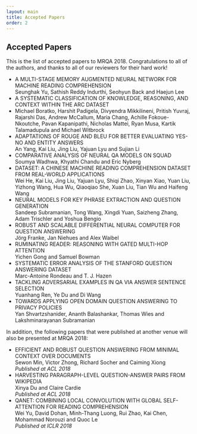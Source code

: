 ```yaml
---
layout: main
title: Accepted Papers
order: 2
---
```

## Accepted Papers
This is the list of accepted papers to MRQA 2018.
Congratulations to all of the authors, 
and thanks to all of our reviewers for their hard work!

* A MULTI-STAGE MEMORY AUGMENTED NEURAL NETWORK FOR MACHINE READING COMPREHENSION  
Seunghak Yu, Sathish Reddy Indurthi, Seohyun Back and Haejun Lee
* A SYSTEMATIC CLASSIFICATION OF KNOWLEDGE, REASONING, AND CONTEXT WITHIN THE ARC DATASET  
* Michael Boratko, Harshit Padigela, Divyendra Mikkilineni, Pritish Yuvraj, Rajarshi Das, Andrew McCallum, Maria Chang, Achille Fokoue-Nkoutche, Pavan Kapanipathi, Nicholas Mattei, Ryan Musa, Kartik Talamadupula and Michael Witbrock
* ADAPTATIONS OF ROUGE AND BLEU FOR BETTER EVALUATING YES-NO AND ENTITY ANSWERS  
An Yang, Kai Liu, Jing Liu, Yajuan Lyu and Sujian Li
* COMPARATIVE ANALYSIS OF NEURAL QA MODELS ON SQUAD  
Soumya Wadhwa, Khyathi Chandu and Eric Nyberg
* DATASET: A CHINESE MACHINE READING COMPREHENSION DATASET FROM REAL-WORLD APPLICATIONS  
Wei He, Kai Liu, Jing Liu, Yajuan Lyu, Shiqi Zhao, Xinyan Xiao, Yuan Liu, Yizhong Wang, Hua Wu, Qiaoqiao She, Xuan Liu, Tian Wu and Haifeng Wang
* NEURAL MODELS FOR KEY PHRASE EXTRACTION AND QUESTION GENERATION  
Sandeep Subramanian, Tong Wang, Xingdi Yuan, Saizheng Zhang, Adam Trischler and Yoshua Bengio
* ROBUST AND SCALABLE DIFFERENTIAL NEURAL COMPUTER FOR QUESTION ANSWERING  
Jörg Franke, Jan Niehues and Alex Waibel
* RUMINATING READER: REASONING WITH GATED MULTI-HOP ATTENTION  
Yichen Gong and Samuel Bowman
* SYSTEMATIC ERROR ANALYSIS OF THE STANFORD QUESTION ANSWERING DATASET  
Marc-Antoine Rondeau and T. J. Hazen
* TACKLING ADVERSARIAL EXAMPLES IN QA VIA ANSWER SENTENCE SELECTION  
Yuanhang Ren, Ye Du and Di Wang
* TOWARDS APPLYING OPEN DOMAIN QUESTION ANSWERING TO PRIVACY POLICIES  
Yan Shvartzshanider, Ananth Balashankar, Thomas Wies and Lakshminarayanan Subramanian

In addition, the following papers that were published at another venue will also be presented at MRQA 2018:
* EFFICIENT AND ROBUST QUESTION ANSWERING FROM MINIMAL CONTEXT OVER DOCUMENTS  
Sewon Min, Victor Zhong, Richard Socher and Caiming Xiong  
_Published at ACL 2018_
* HARVESTING PARAGRAPH-LEVEL QUESTION-ANSWER PAIRS FROM WIKIPEDIA  
Xinya Du and Claire Cardie  
_Published at ACL 2018_
* QANET: COMBINING LOCAL CONVOLUTION WITH GLOBAL SELF-ATTENTION FOR READING COMPREHENSION  
Wei Yu, David Dohan, Minh-Thang Luong, Rui Zhao, Kai Chen, Mohammad Norouzi and Quoc Le  
_Published at ICLR 2018_
